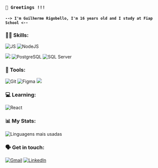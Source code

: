 
### `👋 Greetings !!!`
####  `--> I'm Guilherme Rigobello, I'm 16 years old and I study at Fiap School <-- `


 ### 👨‍💻 Skills: 


![JS](https://img.shields.io/badge/JavaScript-323330?style=for-the-badge&logo=javascript&logoColor=F7DF1E&color=333333)
![NodeJS](https://img.shields.io/badge/node.js-6DA55F?style=for-the-badge&logo=node.js&logoColor=white&color=333333)




![](https://img.shields.io/badge/MongoDB-4EA94B?style=for-the-badge&logo=mongodb&logoColor=white&color=333333)
![PostgreSQL](https://img.shields.io/badge/PostgreSQL-000?style=for-the-badge&logo=postgresql&color=333333)
![SQL Server](https://img.shields.io/badge/SQL%20Server-CC2927?style=for-the-badge&logo=microsoft-sql-server&logoColor=white&color=333333)


### 🔧 Tools:


![Git](https://img.shields.io/badge/GIT-E44C30?style=for-the-badge&logo=git&logoColor=white&color=333333)
![Figma](https://img.shields.io/badge/Figma-696969?style=for-the-badge&logo=figma&logoColor=figma&color=333333)
![](https://img.shields.io/badge/Bootstrap-563D7C?style=for-the-badge&logo=bootstrap&logoColor=white&color=333333)

### 💻 Learning:
![React](https://img.shields.io/badge/React-20232A?style=for-the-badge&logo=react&logoColor=61DAFB&color=333333)

### 📊 My Stats:
![Linguagens mais usadas](https://github-readme-stats.vercel.app/api/top-langs/?username=Guilherme-Rigobello&layout=compact&theme=dracula)

### 🗣 Get in touch:

[![Gmail](https://img.shields.io/badge/Gmail-333333?style=for-the-badge&logo=gmail&logoColor=red&color=333333)](mailto:dev.rigobello@gmail.com)
[![LinkedIn](https://img.shields.io/badge/LinkedIn-0077B5?style=for-the-badge&logo=linkedin&logoColor=white&color=333333)](https://www.linkedin.com/in/SEUUSERNAME/)


